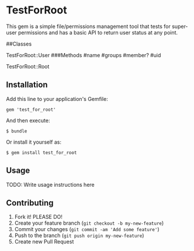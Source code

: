 # TestForRoot

This gem is a simple file/permissions management tool that tests for super-user permissions and has a basic API to return
user status at any point.

##Classes

TestForRoot::User
###Methods
\#name
\#groups
\#member?
\#uid

TestForRoot::Root


## Installation

Add this line to your application's Gemfile:

    gem 'test_for_root'

And then execute:

    $ bundle

Or install it yourself as:

    $ gem install test_for_root

## Usage

TODO: Write usage instructions here

## Contributing

1. Fork it! PLEASE DO!
2. Create your feature branch (`git checkout -b my-new-feature`)
3. Commit your changes (`git commit -am 'Add some feature'`)
4. Push to the branch (`git push origin my-new-feature`)
5. Create new Pull Request
